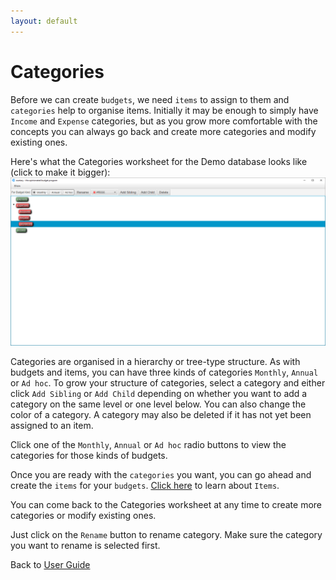 ```yaml
---
layout: default
---
```

# Categories
Before we can create `budgets`, we need `items` to assign to them and `categories` help
to organise items. Initially it may be enough to simply have `Income` and `Expense` categories,
but as you grow more comfortable with the concepts you can always go back and create
more categories and modify existing ones.

Here's what the Categories worksheet for the Demo database looks like (click to make it 
bigger):  
[![Categories worksheet](images/categories_worksheet.png)](images/categories_worksheet.png)

Categories are organised in a hierarchy or tree-type structure. As with budgets and
items, you can have three kinds of categories `Monthly`, `Annual` or `Ad hoc`. To grow
your structure of categories, select a category and either click `Add Sibling` or
`Add Child` depending on whether you want to add a category on the same level or one 
level below. You can also change the color of a category. A category may also be
deleted if it has not yet been assigned to an item.

Click one of the `Monthly`, `Annual` or `Ad hoc` radio buttons to view the categories
for those kinds of budgets.

Once you are ready with the `categories` you want, you can go ahead and create the `items`
for your `budgets`. [Click here](images/items_worksheet.png) to learn about `Items`.

You can come back to the Categories worksheet at any time to create more categories
or modify existing ones.

Just click on the `Rename` button to rename category. Make sure the category you want
to rename is selected first.

Back to [User Guide](user_guide.markdown)
